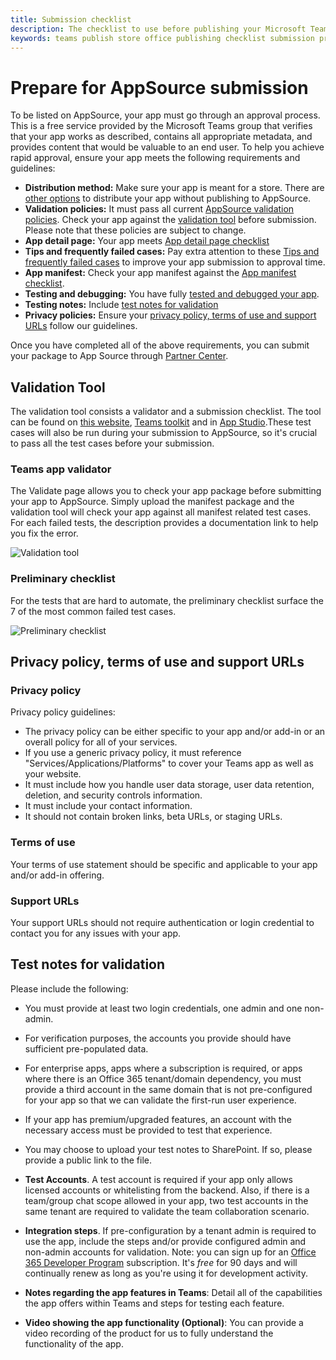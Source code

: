```yaml
---
title: Submission checklist 
description: The checklist to use before publishing your Microsoft Teams app to AppSource
keywords: teams publish store office publishing checklist submission prepare
---
```

# Prepare for AppSource submission  

To be listed on AppSource, your app must go through an approval process. This is a free service provided by the Microsoft Teams group that verifies that your app works as described, contains all appropriate metadata, and provides content that would be valuable to an end user. To help you achieve rapid approval, ensure your app meets the following requirements and guidelines:

* **Distribution method:** Make sure your app is meant for a store. There are [other options](../../overview.md) to distribute your app without publishing to AppSource.
* **Validation policies:** It must pass all current [AppSource validation policies](https://docs.microsoft.com/legal/marketplace/certification-policies#1140-teams). Check your app against the [validation tool](#validation-tool) before submission. Please note that these policies are subject to change.
* **App detail page:** Your app meets [App detail page checklist](detail-page-checklist.md)
* **Tips and frequently failed cases:** Pay extra attention to these [Tips and frequently failed cases](frequently-failed-cases.md) to improve your app submission to approval time.
* **App manifest:** Check your app manifest against the [App manifest checklist](app-manifest-checklist.md).
* **Testing and debugging:** You have fully [tested and debugged your app](../../../build-and-test/debug.md).
* **Testing notes:** Include [test notes for validation](#test-notes-for-validation)
* **Privacy policies:** Ensure your [privacy policy, terms of use and support URLs](#privacy-policy-terms-of-use-and-support-urls) follow our guidelines.

Once you have completed all of the above requirements, you can submit your package to App Source through [Partner Center](/office/dev/store/use-partner-center-to-submit-to-appsource).

## Validation Tool 
The validation tool consists a validator and a submission checklist. The tool can be found on [this website](https://dev.teams.microsoft.com/appvalidation.html), [Teams toolkit](/toolkit/visual-studio-code-overview.md) and in [App Studio](/concepts/build-and-test/app-studio-overview.md).These test cases will also be run during your submission to AppSource, so it's crucial to pass all the test cases before your submission.

### Teams app validator 
The Validate page allows you to check your app package before submitting your app to AppSource. Simply upload the manifest package and the validation tool will check your app against all manifest related test cases. For each failed tests, the description provides a documentation link to help you fix the error.

![Validation tool](~/assets/images/validation-tool/validator.png)

### Preliminary checklist
For the tests that are hard to automate, the preliminary checklist surface the 7 of the most common failed test cases.

![Preliminary checklist](~/assets/images/validation-tool/preliminary-checklist.png)

## Privacy policy, terms of use and support URLs

### Privacy policy

Privacy policy guidelines:
* The privacy policy can be either specific to your app and/or add-in or an overall policy for all of your services. 
* If you use a generic privacy policy, it must reference "Services/Applications/Platforms" to cover your Teams app as well as your website. 
* It must include how you handle user data storage, user data retention, deletion, and security controls information.
* It must include your contact information.
* It should not contain broken links, beta URLs, or staging URLs. 

### Terms of use

Your terms of use statement should be specific and applicable to your app and/or add-in offering.

### Support URLs

Your support URLs should not require authentication or login credential to contact you for any issues with your app.

## Test notes for validation

Please include the following:

* You must provide at least two login credentials, one admin and one non-admin.

* For verification purposes, the accounts you provide should have sufficient pre-populated data.

* For enterprise apps, apps where a subscription is required, or apps where there is an Office 365 tenant/domain dependency, you must provide a third account in the same domain that is not pre-configured for your app so that we can validate the first-run user experience.

* If your app has premium/upgraded features, an account with the necessary access must be provided to test that experience.

* You may choose to upload your test notes to SharePoint. If so, please provide a public link to the file.

* **Test Accounts**. A test account is required if your app only allows licensed accounts or whitelisting from the backend. Also, if there is a team/group chat scope allowed in your app,  two test accounts in the same tenant are required to validate the team collaboration scenario.

* **Integration steps**. If pre-configuration by a tenant admin is required to use the app, include the steps and/or provide configured admin and non-admin accounts for validation. Note: you can sign up for an [Office 365 Developer Program](https://developer.microsoft.com/microsoft-365/dev-program) subscription. It's *free* for 90 days and will continually renew as long as you're using it for development activity.

* **Notes regarding the app features in Teams**: Detail all of the capabilities the app offers within Teams and steps for testing each feature.

* **Video showing the app functionality (Optional)**: You can provide a video recording of the product for us to fully understand the functionality of the app.



